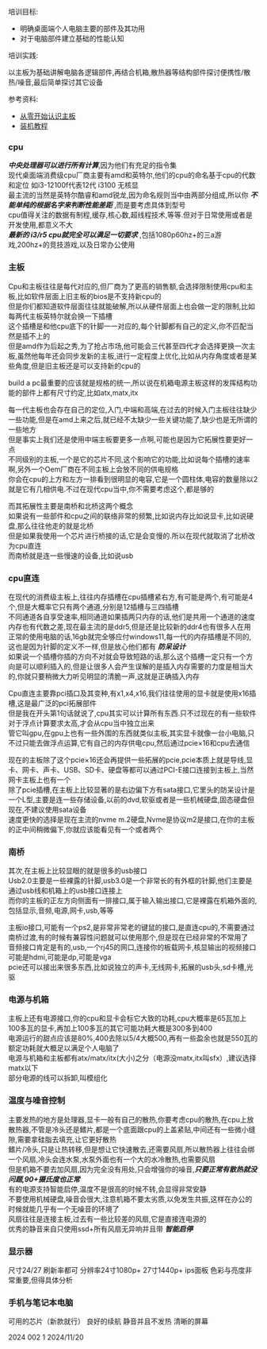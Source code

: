 培训目标:

- 明确桌面端个人电脑主要的部件及其功用
- 对于电脑部件建立基础的性能认知

培训实践:

以主板为基础讲解电脑各逻辑部件,再结合机箱,散热器等结构部件探讨便携性/散热/噪音,最后简单探讨其它设备

参考资料:

- [从零开始认识主板](https://www.bilibili.com/video/BV1xQ4y1b7JS/)
- [装机教程](https://www.bilibili.com/video/BV1BG4y137mG/)
   
### cpu

***中央处理器可以进行所有计算***,因为他们有充足的指令集  
现代桌面端消费级cpu厂商主要有amd和英特尔,他们的cpu的命名基于cpu的代数和定位  如i3-12100f代表12代 i3100 无核显  
最主流的当然是英特尔酷睿和amd锐龙,因为命名规则当中由两部分组成,所以你 ***不能单纯的根据名字来判断性能差距*** ,而是要考虑具体到型号  
cpu值得关注的数据有制程,缓存,核心数,超线程技术,等等.但对于日常使用或者是开发使用,都意义不大  
***最新的 i3/r5 cpu就完全可以满足一切要求*** ,包括1080p60hz+的三a游戏,200hz+的竞技游戏,以及日常办公使用

### 主板

Cpu和主板往往是每代对应的,但厂商为了更高的销售额,会选择限制使用cpu和主板,比如软件层面上旧主板的bios是不支持新cpu的  
但是你们都知道软件层面往往就能破解,所以从硬件层面上也会做一定的限制,比如每两代主板英特尔就会换一下插槽  
这个插槽是和他cpu底下的针脚一一对应的,每个针脚都有自己的定义,你不匹配当然是插不上的  
但是amd作为后起之秀,为了抢占市场,他可能会三代甚至四代才会选择更换一次主板,虽然他每年还会同步发新的主板,进行一定程度上优化,比如从内存角度或者是某些角度,但是旧主板还是可以支持新的cpu的

build a pc最重要的应该就是规格的统一,所以说在机箱电源主板这样的发挥结构功能的部件上都有尺寸约定,比如atx,matx,itx  

每一代主板也会存在自己的定位,入门,中端和高端,在过去的时候入门主板往往缺少一些功能,但是在amd上来之后,就已经不太缺少一些关键功能了,缺少也是无所谓的一些地方  
但是事实上我们还是使用中端主板要更多一点啊,可能也是因为它拓展性要更好一点  
不同级别的主板,一个是它的芯片不同,这个影响它的功能,比如说每个插槽的速率啊,另外一个Oem厂商在不同主板上会放不同的供电规格  
你会在cpu的上方和左方一排看到很明显的电容,它是一个圆柱体,电容的数量除以2就是它有几相供电.不过在现代cpu当中,你不需要考虑这个,都是够的

而其拓展性主要是南桥和北桥这两个概念  
如果说有一些部件和cpu之间的联络非常的频繁,比如说内存比如说显卡,比如说硬盘,那么往往他走的就是北桥  
但是如果我使用一个芯片进行桥接的话,它是会变慢的.所以在现代就取消了北桥改为cpu直连  
而南桥就是连一些慢速的设备,比如说usb  

### cpu直连

在现代的消费级主板上,往往内存插槽在cpu插槽紧右方,有可能是两个,有可能是4个,但是大概率它只有两个通道,分别是12插槽与三四插槽  
不同通道各自享受速率,相同通道如果插两只内存的话,他们是共用一个通道的速度  
内存也有代数之差,现在最主流的是ddr5,但是还是比较新的ddr4也有很多人在用  
正常的使用电脑的话,16gb就完全够应付windows11,每一代的内存插槽是不同的,这也是因为针脚的定义不一样,但是放心他们都有 ***防呆设计***   
如果说一个插槽你插的方向不对就会导致短路的话,那么这个插槽一定只有一个方向是可以顺利插入的,但是让很多人会产生误解的是插入内存需要的力度是相当大的,你就只要稍微大力听见明显的清脆一声,这就是正确插入内存  

Cpu直连主要靠pci插口及其变种,有x1,x4,x16,我们往往使用的显卡就是使用x16插槽,这是最广泛的pci拓展部件  
但是我在开头第1句话就说了,cpu其实可以计算所有东西.只不过现在的有一些软件对于浮点计算要求太高,才会从cpu当中独立出来  
管它叫gpu,在gpu上也有一些外围的东西就类似主板,其实显卡就像一台小电脑,只不过只能去做浮点运算,它有自己的内存供电cpu,然后通过pcie×16和cpu去通信  

现在的主板除了这个pcie×16还会再提供一些拓展的pcie,pcie本质上就是导线,显卡、网卡、声卡、USB、SD卡、硬盘等都可以通过PCI-E接口连接到主板上,当然网卡主板上也有一个  
除了pcie插槽,在主板上比较显著的是右边偏下方有sata接口,它里头的防呆设计是一个L型,主要是连一些存储设备,以前的dvd,软驱或者是一些机械硬盘,固态硬盘但现在,不建议使用sata设备  
速度更快的选择是现在主流的nvme m.2硬盘,Nvme是协议m2是接口,在你的主板的正中间稍微偏下,你就应该能看见有一个或者两个  

### 南桥

其次,在主板上比较显眼的就是很多的usb接口  
Usb2.0主要是一些裸露的针脚,usb3.0是一个非常长的有外框的针脚,他们主要是通过usb线和机箱上的usb接口连接上  
而你的主板的正左方向侧面有一排接口,属于输入输出接口,它是裸露在机箱外面的,包括显示,音频,电源,网卡,usb,等等  

主板io接口,可能有一个ps2,是非常非常老的键鼠的接口,是直连cpu的,不需要通过南桥过渡,有的时候有兼容性问题就可以使用那个,但是现在已经非常的不常用了  
音频接口肯定是有的,usb,一个rj45的网口,连接你的板载网卡,核显输出的视频接口可能是hdmi,可能是dp,可能是vga  
pcie还可以接出来很多东西,比如说独立的声卡,无线网卡,拓展的usb头,sd卡槽,光驱  

### 电源与机箱

主板上还有电源接口,你的cpu和显卡会标它大致的功耗,cpu大概率是65瓦加上100多瓦的显卡,再加上100多瓦的其它可能功耗大概是300多到400  
电源运行的甜点应该是80%,400去除以5/4大概500,再有一些盈余也就是550瓦的额定功耗就大概足以满足个人电脑了  
电源与机箱和主板都有atx/matx/itx(大小)之分（电源没matx,itx叫sfx）,建议选择matx以下  
部分电源的线可以拆卸,叫模组化

### 温度与噪音控制

主要发热的地方是处理器,显卡一般有自己的散热,你要考虑cpu的散热,在cpu上放散热器,不管是冷头还是鳍片,都是一个底面跟cpu的上盖紧贴,中间还有一些微小缝隙,需要拿硅脂去填充,让它更好散热  
鳍片/冷头,只是让热转移,但是想让它快速散去,还需要风扇,所以散热器上往往会绑一个风扇,冷头会连水泵,水泵外面也有一个大的水冷散热,也需要风扇  
但是机箱不要去加风扇,因为完全没有用处,只会增强你的噪音,***只要正常有散热就没问题,90+摄氏度也正常***  
有的电源支持智能启停,温度不是很高的时候不转,会显得非常安静  
不要使用机械硬盘,噪音会很大,注意机箱不要太劣质,以免发生共振,这样在办公的时候就能几乎有一个无噪音的环境了  
风扇往往是连接主板,过去有一些比较差的风扇,它是直接连电源的  
优秀的静音来自只使用ssd+所有风扇无异响并且带 ***智能启停***   

### 显示器

尺寸24/27 刷新率都可 分辨率24寸1080p+ 27寸1440p+ ips面板 色彩与亮度非常重要,但得具体分析

### 手机与笔记本电脑

可用的芯片（新款就行） 良好的续航 静音并且不发热 清晰的屏幕  

2024 002 1 2024/11/20